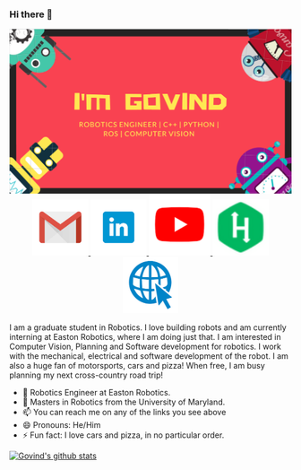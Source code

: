 <!--

Here are some ideas to get you started:
**govindak-umd/govindak-umd** is a ✨ _special_ ✨ repository because its `README.md` (this file) appears on your GitHub profile.




<p align="center">
  <img src="https://github.com/govindak-umd/govindak-umd/blob/master/github_cover.PNG", style="border:0px;margin:0px;float:right" />
</p>

</p>
-->

### Hi there 👋
<p align="center">
  <img src="https://github.com/govindak-umd/govindak-umd/blob/master/github_cover.PNG", style="border:0px;margin:0px;float:right" />
</p>
<p align="center">
  
  <a href="mailto:govindak@umd.edu">
  <img src="https://github.com/govindak-umd/govindak-umd/blob/master/github_mail.png",, style=”float:right”/ height = "100" width="100"/>
  </a>


  <a href="https://www.linkedin.com/in/govindajithkumar/">
  <img src="https://github.com/govindak-umd/govindak-umd/blob/master/github_linkedin.png" ,style="border:0px;margin:0px;float:right" height = "100" width="100"/>
  
  </a>
                                                                                      
  <a href="https://www.youtube.com/channel/UCJEkJ1tzPPUAdqk7tz9PLmg/videos">
  <img src="https://github.com/govindak-umd/govindak-umd/blob/master/github_youtube.png", style=”float:right” height = "110" width="110" />
  </a>
  
  <a href="https://www.hackerrank.com/govindajithkumar?hr_r=1">
  <img src="https://github.com/govindak-umd/govindak-umd/blob/master/github_hackerrank.png", style=”float:right”/ height = "100" width="100"/>
  </a>
    <a href="https://govindajithkumar.com/">
  <img src="https://github.com/govindak-umd/govindak-umd/blob/master/github_website.png",, style=”float:right”/ height = "100" width="100">
  </a>
  
</p>
I am a graduate student in Robotics. I love building robots and am currently interning at Easton Robotics, where I am doing just that. I am interested in Computer Vision, Planning and Software development for robotics. I work with the mechanical, electrical and software development of the robot. I am also a huge fan of motorsports, cars and pizza! When free, I am busy planning my next cross-country road trip!

- 🔭 Robotics Engineer at Easton Robotics.
- 🌱 Masters in Robotics from the University of Maryland.
- 📫 You can reach me on any of the links you see above
- 😄 Pronouns: He/Him
- ⚡ Fun fact: I love cars and pizza, in no particular order.

[![Govind's github stats](https://github-readme-stats.vercel.app/api?username=govindak-umd)](https://github.com/anuraghazra/github-readme-stats)
